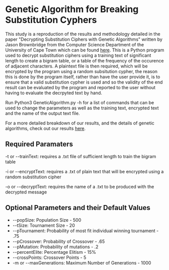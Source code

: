 # Genetic Algorithm for Breaking Substitution Cyphers
This study is a reproduction of the results and methodology detailed in the paper "Decrypting Substitution Ciphers with Genetic Algorithms" written by Jason Brownbridge from the Computer Science Department of the University of Cape Town which can be found [here](https://people.cs.uct.ac.za/~jkenwood/JasonBrownbridge.pdf). This is a Python program used to decrypt substitution ciphers using a training text of significant length to create a bigram table, or a table of the frequency of the occurence of adjacent characters. A plaintext file is then required, which will be encrypted by the program using a random subsitution cypher, the reason this is done by the program itself, rather than have the user provide it, is to ensure that a valid substitution cypher is used and so the validity of the end result can be evaluated by the program and reported to the user without having to evaluate the decrpyted text by hand.

Run Python3 GeneticAlgorithm.py -h for a list of commands that can be used to change the parameters as well as the training text, encrypted text and the name of the output text file.

For a more detailed breakdown of our results, and the details of genetic algorithms, check out our results [here](https://github.com/shodges201/Genetic-Algorithm-/blob/master/Final%20Report.pdf). 

## Required Paramaters

-t or --trainText: requires a .txt file of sufficient length to train the bigram table

-i or --encryptText: requires a .txt of plain text that will be encrypted using a random substitution cipher

-o or --decryptText: requires the name of a .txt to be produced with the decrypted message

## Optional Parameters and their Default Values

* --popSize: Population Size - 500
* --tSize: Tournament Size - 20
* --pTournament: Probability of most fit individual winning tournament - .75
* --pCrossover: Probability of Crossover - .65
* --pMutation: Probability of mutations - .2
* --percentElite: Percentage Elitism - 15%
* --crossPoints: Crossover Points - 5
* -m or --maxGenerations: Maximum Number of Generations - 1000
